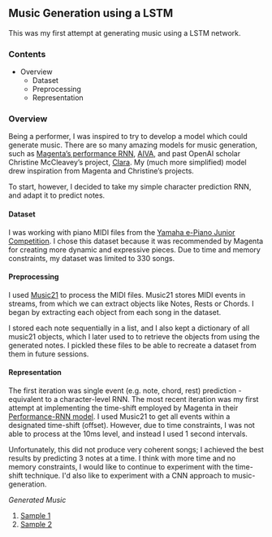 ## Music Generation using a LSTM 

This was my first attempt at generating music using a LSTM network. 

### Contents

- Overview
  - Dataset
  - Preprocessing
  - Representation

### Overview

Being a performer, I was inspired to try to develop a model which could generate music. There are so many amazing models for music generation, such as [Magenta’s performance RNN](https://magenta.tensorflow.org/performance-rnn), [AIVA](https://www.aiva.ai/), and past OpenAI scholar Christine McCleavey’s project, [Clara](http://christinemcleavey.com/clara-a-neural-net-music-generator/). My (much more simplified) model drew inspiration from Magenta and Christine’s projects.

To start, however, I decided to take my simple character prediction RNN, and adapt it to predict notes. 

#### Dataset

I was working with piano MIDI files from the [Yamaha e-Piano Junior Competition](http://www.piano-e-competition.com/ecompetition/). I chose this dataset because it was recommended by Magenta for creating more dynamic and expressive pieces. Due to time and memory constraints, my dataset was limited to 330 songs. 

#### Preprocessing

I used [Music21](http://web.mit.edu/music21/doc/index.html) to process the MIDI files. Music21 stores MIDI events in streams, from which we can extract objects like Notes, Rests or Chords. I began by extracting each object from each song in the dataset. 

I stored each note sequentially in a list, and I also kept a dictionary of all music21 objects, which I later used to to retrieve the objects from using the generated notes. I pickled these files to be able to recreate a dataset from them in future sessions.  

#### Representation

The first iteration was single event (e.g. note, chord, rest) prediction - equivalent to a character-level RNN. The most recent iteration was my first attempt at implementing the time-shift employed by Magenta in their [Performance-RNN model](https://magenta.tensorflow.org/performance-rnn). I used Music21 to get all events within a designated time-shift (offset). However, due to time constraints, I was not able to process at the 10ms level, and instead I used 1 second intervals. 

Unfortunately, this did not produce very coherent songs; I achieved the best results by predicting 3 notes at a time. I think with more time and no memory constraints, I would like to continue to experiment with the time-shift technique. I'd also like to experiment with a CNN approach to music-generation. 

_Generated Music_

1. [Sample 1](gen_3_trimmed.m4a)
2. [Sample 2](gen_4_trimmed.m4a)

